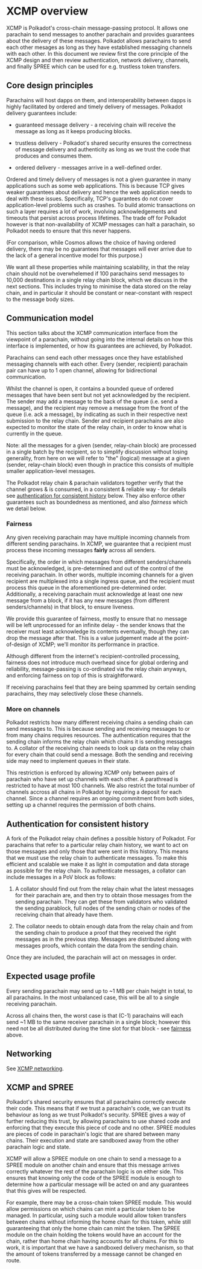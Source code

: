 # XCMP overview

XCMP is Polkadot's cross-chain message-passing protocol. It allows one parachain to send messages to another parachain and provides guarantees about the delivery of these messages. Polkadot allows parachains to send each other mesages as long as they have established messaging channels with each other. In this document we review first the core principle of the XCMP design and then review authentication, network delivery, channels, and finally SPREE which can be used for e.g. trustless token transfers.

## Core design principles

Parachains will host dapps on them, and interoperability between dapps is highly facilitated by ordered and timely delivery of messages. Polkadot delivery guarantees include:

- guaranteed message delivery - a receiving chain will receive the message as long as it keeps producing blocks.

- trustless delivery - Polkadot's shared security ensures the correctness of message delivery and authenticity as long as we trust the code that produces and consumes them.

- ordered delivery - messages arrive in a well-defined order.

Ordered and timely delivery of messages is not a given guarantee in many applications such as some web applications. This is because TCP gives weaker guarantees about delivery and hence the web application needs to deal with these issues. Specifically, TCP's guarantees do not cover application-level problems such as crashes. To build atomic transactions on such a layer requires a lot of work, involving acknowledgements and timeouts that persist across process lifetimes. The trade off for Polkadot however is that non-availability of XCMP messages can halt a parachain, so Polkadot needs to ensure that this never happens.

(For comparison, while Cosmos allows the choice of having ordered delivery, there may be no guarantees that messages will ever arrive due to the lack of a general incentive model for this purpose.)

We want all these properties while maintaining scalability, in that the relay chain should not be overwhelemed if 100 parachains send messages to 10,000 destinations in a single relay chain block, which we discuss in the next sections. This includes trying to minimise the data stored on the relay chain, and in particular it should be constant or near-constant with respect to the message body sizes.


## Communication model

This section talks about the XCMP communication interface from the viewpoint of a parachain, without going into the internal details on how this interface is implemented, or how its guarantees are achieved, by Polkadot.

Parachains can send each other messages once they have established messaging channels with each other.
Every (sender, recipient) parachain pair can have up to 1 open channel, allowing for bidirectional communication.

Whilst the channel is open, it contains a bounded queue of ordered messages that have been sent but not yet acknowledged by the recipient. The sender may add a message to the back of the queue (i.e. send a message), and the recipient may remove a message from the front of the queue (i.e. ack a message), by indicating as such in their respective next submission to the relay chain. Sender and recipient parachains are also expected to monitor the state of the relay chain, in order to know what is currently in the queue.

Note: all the messages for a given (sender, relay-chain block) are processed in a single batch by the recipient, so to simplify discussion without losing generality, from here on we will refer to "the" (logical) message at a given (sender, relay-chain block) even though in practice this consists of multiple smaller application-level messages.

The Polkadot relay chain & parachain validators together verify that the channel grows & is consumed, in a consistent & reliable way - for details see [authentication for consistent history](#authentication-for-consistent-history) below. They also enforce other guarantees such as boundedness as mentioned, and also *fairness* which we detail below.

### Fairness

Any given receiving parachain may have multiple incoming channels from different sending parachains. In XCMP, we guarantee that a recipient must process these incoming messages **fairly** across all senders.

Specifically, the order in which messages from different senders/channels must be acknowledged, is pre-determined and out of the control of the receiving parachain. In other words, multiple incoming channels for a given recipient are multiplexed into a single ingress queue, and the recipient must process this queue in the aforementioned pre-determined order. Additionally, a receiving parachain must acknowledge at least one new message from a block, if it has any new messages (from different senders/channels) in that block, to ensure liveness.

We provide this guarantee of fairness, mostly to ensure that no message will be left unprocessed for an infinite delay - the sender knows that the receiver must least acknowledge its contents eventually, though they can drop the message after that. This is a value judgement made at the point-of-design of XCMP; we'll monitor its performance in practice.

Although different from the internet's recipient-controlled processing, fairness does not introduce much overhead since for global ordering and reliability, message-passing is co-ordinated via the relay chain anyways, and enforcing fairness on top of this is straightforward.

If receiving parachains feel that they are being spammed by certain sending parachains, they may selectively close these channels.

### More on channels

Polkadot restricts how many different receiving chains a sending chain can send messages to. This is because sending and receiving messages to or from many chains requires resources. The authentication requires that the sending chain informs the relay chain which chains it is sending messages to. A collator of the receiving chain needs to look up data on the relay chain for every chain that could send a message. Both the sending and receiving side may need to implement queues in their state.

This restriction is enforced by allowing XCMP only between pairs of parachain who have set up channels with each other. A parathread is restricted to have at most 100 channels. We also restrict the total number of channels accross all chains in Polkadot by requiring a deposit for each channel. Since a channel requires an ongoing commitment from both sides, setting up a channel requires the permission of both chains.


## Authentication for consistent history

A fork of the Polkadot relay chain defines a possible history of Polkadot. For parachains that refer to a particular relay chain history, we want to act on those messages and only those that were sent in this history. This means that we must use the relay chain to authenticate messages. To make this efficient and scalable we make it as light in computation and data storage as possible for the relay chain. To authenticate messages, a collator can include messages in a PoV block as follows:

1. A collator should find out from the relay chain what the latest messages for their parachain are, and then try to obtain those messages from the sending parachain. They can get these from validators who validated the sending parablock, full nodes of the sending chain or nodes of the receiving chain that already have them.

2. The collator needs to obtain enough data from the relay chain and from the sending chain to produce a proof that they received the right messages as in the previous step. Messages are distributed along with messages proofs, which contain the data from the sending chain.

Once they are included, the parachain will act on messages in order.


## Expected usage profile

Every sending parachain may send up to ~1 MB per chain height in total, to all parachains. In the most unbalanced case, this will be all to a single receiving parachain.

Across all chains then, the worst case is that (C-1) parachains will each send ~1 MB to the same receiver parachain in a single block; however this need not be all distributed during the time slot for that block - see [fairness](#fairness) above.


## Networking

See [XCMP networking](/polkadot/networking/4-xcmp.html).


## XCMP and SPREE

Polkadot's shared security ensures that all parachains correctly execute their code. This means that if we trust a parachain's code, we can trust its behaviour as long as we trust Polkadot's security. SPREE gives a way of further reducing this trust, by allowing parachains to use shared code and enforcing that they execute this piece of code and no other. SPREE modules are pieces of code in parachain's logic that are shared between many chains. Their execution and state are sandboxed away from the other parachain logic and state.

XCMP will allow a SPREE module on one chain to send a message to a SPREE module on another chain and ensure that this message arrives correctly whatever the rest of the parachain logic is on either side. This ensures that knowing only the code of the SPREE module is enough to determine how a particular message will be acted on and any guarantees that this gives will be respected.

For example, there may be a cross-chain token SPREE module. This would allow permissions on which chains can mint a particular token to be managed. In particular, using such a module would allow token transfers between chains without informing the home chain for this token, while still guaranteeing that only the home chain can mint the token. The SPREE module on the chain holding the tokens would have an account for the chain, rather than home chain having accounts for all chains.  For this to work, it is important that we have a sandboxed delivery mechanism, so that the amount of tokens transferred by a message cannot be changed en route.
